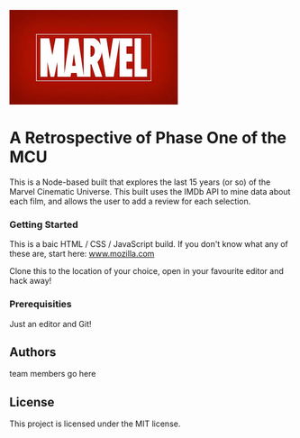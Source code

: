 ![all about the marvel univerce!]( images.jpeg "The MCU")

# A Retrospective of Phase One of the MCU

This is a Node-based built that explores the last 15 years (or so) of the Marvel Cinematic Universe. This built uses the IMDb API to mine data about each film, and allows the user to add a review for each selection.

### Getting Started
This is a baic HTML / CSS / JavaScript build. If you don't know what any of these are, start here: www.mozilla.com 

Clone this to the location of your choice, open in your favourite editor and hack away!

### Prerequisities
Just an editor and Git!

## Authors
team members go here

## License
This project is licensed under the MIT license.